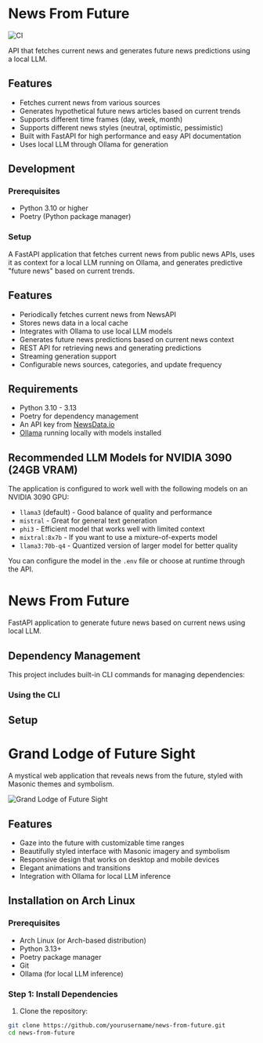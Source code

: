 # News From Future

![CI](https://github.com/user/news_from_future/actions/workflows/ci.yml/badge.svg)

API that fetches current news and generates future news predictions using a local LLM.

## Features

- Fetches current news from various sources
- Generates hypothetical future news articles based on current trends
- Supports different time frames (day, week, month)
- Supports different news styles (neutral, optimistic, pessimistic)
- Built with FastAPI for high performance and easy API documentation
- Uses local LLM through Ollama for generation

## Development

### Prerequisites

- Python 3.10 or higher
- Poetry (Python package manager)

### Setup
A FastAPI application that fetches current news from public news APIs, uses it as context for a local LLM running on Ollama, and generates predictive "future news" based on current trends.

## Features

- Periodically fetches current news from NewsAPI
- Stores news data in a local cache
- Integrates with Ollama to use local LLM models
- Generates future news predictions based on current news context
- REST API for retrieving news and generating predictions
- Streaming generation support
- Configurable news sources, categories, and update frequency

## Requirements

- Python 3.10 - 3.13
- Poetry for dependency management
- An API key from [NewsData.io](https://newsdata.io/)
- [Ollama](https://ollama.ai/) running locally with models installed

## Recommended LLM Models for NVIDIA 3090 (24GB VRAM)

The application is configured to work well with the following models on an NVIDIA 3090 GPU:

- `llama3` (default) - Good balance of quality and performance
- `mistral` - Great for general text generation
- `phi3` - Efficient model that works well with limited context
- `mixtral:8x7b` - If you want to use a mixture-of-experts model
- `llama3:70b-q4` - Quantized version of larger model for better quality

You can configure the model in the `.env` file or choose at runtime through the API.
# News From Future

FastAPI application to generate future news based on current news using local LLM.

## Dependency Management

This project includes built-in CLI commands for managing dependencies:

### Using the CLI
## Setup
# Grand Lodge of Future Sight

A mystical web application that reveals news from the future, styled with Masonic themes and symbolism.

![Grand Lodge of Future Sight](static/images/screenshot.png)

## Features

- Gaze into the future with customizable time ranges
- Beautifully styled interface with Masonic imagery and symbolism
- Responsive design that works on desktop and mobile devices
- Elegant animations and transitions
- Integration with Ollama for local LLM inference

## Installation on Arch Linux

### Prerequisites

- Arch Linux (or Arch-based distribution)
- Python 3.13+
- Poetry package manager
- Git
- Ollama (for local LLM inference)

### Step 1: Install Dependencies
1. Clone the repository:

```bash
git clone https://github.com/yourusername/news-from-future.git
cd news-from-future
